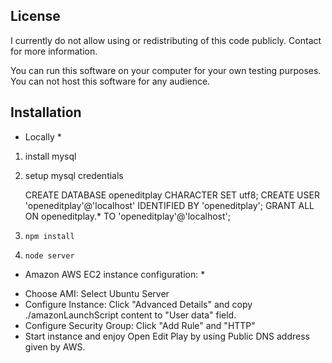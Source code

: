 ## License ##

I currently do not allow using or redistributing of this code publicly. Contact for more information.

You can run this software on your computer for your own testing purposes.
You can not host this software for any audience.


## Installation ##

* Locally *
1. install mysql
2. setup mysql credentials

    CREATE DATABASE openeditplay CHARACTER SET utf8;
    CREATE USER 'openeditplay'@'localhost' IDENTIFIED BY 'openeditplay';
    GRANT ALL ON openeditplay.* TO 'openeditplay'@'localhost';
    
3. `npm install`
4. `node server`


* Amazon AWS EC2 instance configuration: *
- Choose AMI: Select Ubuntu Server
- Configure Instance: Click "Advanced Details" and copy ./amazonLaunchScript content to "User data" field.
- Configure Security Group: Click "Add Rule" and "HTTP"
- Start instance and enjoy Open Edit Play by using Public DNS address given by AWS.
